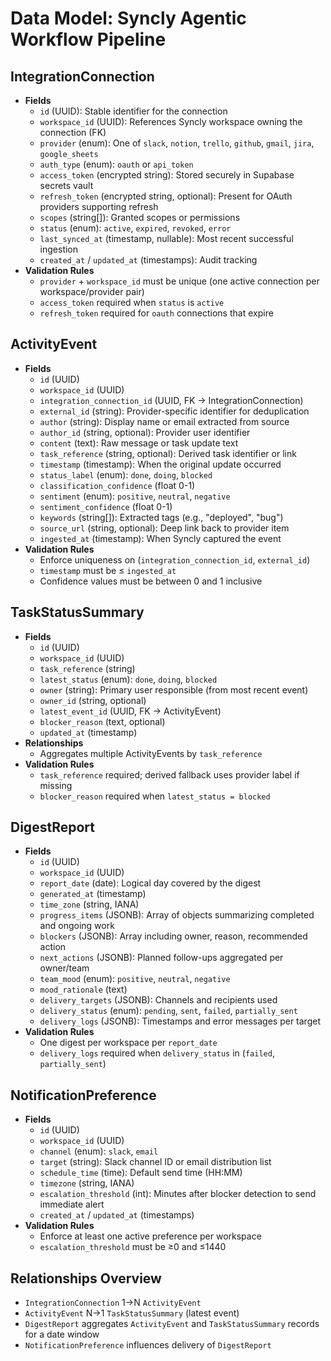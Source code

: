 # Data Model: Syncly Agentic Workflow Pipeline

## IntegrationConnection
- **Fields**
  - `id` (UUID): Stable identifier for the connection
  - `workspace_id` (UUID): References Syncly workspace owning the connection (FK)
  - `provider` (enum): One of `slack`, `notion`, `trello`, `github`, `gmail`, `jira`, `google_sheets`
  - `auth_type` (enum): `oauth` or `api_token`
  - `access_token` (encrypted string): Stored securely in Supabase secrets vault
  - `refresh_token` (encrypted string, optional): Present for OAuth providers supporting refresh
  - `scopes` (string[]): Granted scopes or permissions
  - `status` (enum): `active`, `expired`, `revoked`, `error`
  - `last_synced_at` (timestamp, nullable): Most recent successful ingestion
  - `created_at` / `updated_at` (timestamps): Audit tracking
- **Validation Rules**
  - `provider` + `workspace_id` must be unique (one active connection per workspace/provider pair)
  - `access_token` required when `status` is `active`
  - `refresh_token` required for `oauth` connections that expire

## ActivityEvent
- **Fields**
  - `id` (UUID)
  - `workspace_id` (UUID)
  - `integration_connection_id` (UUID, FK → IntegrationConnection)
  - `external_id` (string): Provider-specific identifier for deduplication
  - `author` (string): Display name or email extracted from source
  - `author_id` (string, optional): Provider user identifier
  - `content` (text): Raw message or task update text
  - `task_reference` (string, optional): Derived task identifier or link
  - `timestamp` (timestamp): When the original update occurred
  - `status_label` (enum): `done`, `doing`, `blocked`
  - `classification_confidence` (float 0-1)
  - `sentiment` (enum): `positive`, `neutral`, `negative`
  - `sentiment_confidence` (float 0-1)
  - `keywords` (string[]): Extracted tags (e.g., "deployed", "bug")
  - `source_url` (string, optional): Deep link back to provider item
  - `ingested_at` (timestamp): When Syncly captured the event
- **Validation Rules**
  - Enforce uniqueness on (`integration_connection_id`, `external_id`)
  - `timestamp` must be ≤ `ingested_at`
  - Confidence values must be between 0 and 1 inclusive

## TaskStatusSummary
- **Fields**
  - `id` (UUID)
  - `workspace_id` (UUID)
  - `task_reference` (string)
  - `latest_status` (enum): `done`, `doing`, `blocked`
  - `owner` (string): Primary user responsible (from most recent event)
  - `owner_id` (string, optional)
  - `latest_event_id` (UUID, FK → ActivityEvent)
  - `blocker_reason` (text, optional)
  - `updated_at` (timestamp)
- **Relationships**
  - Aggregates multiple ActivityEvents by `task_reference`
- **Validation Rules**
  - `task_reference` required; derived fallback uses provider label if missing
  - `blocker_reason` required when `latest_status = blocked`

## DigestReport
- **Fields**
  - `id` (UUID)
  - `workspace_id` (UUID)
  - `report_date` (date): Logical day covered by the digest
  - `generated_at` (timestamp)
  - `time_zone` (string, IANA)
  - `progress_items` (JSONB): Array of objects summarizing completed and ongoing work
  - `blockers` (JSONB): Array including owner, reason, recommended action
  - `next_actions` (JSONB): Planned follow-ups aggregated per owner/team
  - `team_mood` (enum): `positive`, `neutral`, `negative`
  - `mood_rationale` (text)
  - `delivery_targets` (JSONB): Channels and recipients used
  - `delivery_status` (enum): `pending`, `sent`, `failed`, `partially_sent`
  - `delivery_logs` (JSONB): Timestamps and error messages per target
- **Validation Rules**
  - One digest per workspace per `report_date`
  - `delivery_logs` required when `delivery_status` in (`failed`, `partially_sent`)

## NotificationPreference
- **Fields**
  - `id` (UUID)
  - `workspace_id` (UUID)
  - `channel` (enum): `slack`, `email`
  - `target` (string): Slack channel ID or email distribution list
  - `schedule_time` (time): Default send time (HH:MM)
  - `timezone` (string, IANA)
  - `escalation_threshold` (int): Minutes after blocker detection to send immediate alert
  - `created_at` / `updated_at` (timestamps)
- **Validation Rules**
  - Enforce at least one active preference per workspace
  - `escalation_threshold` must be ≥0 and ≤1440

## Relationships Overview
- `IntegrationConnection` 1→N `ActivityEvent`
- `ActivityEvent` N→1 `TaskStatusSummary` (latest event)
- `DigestReport` aggregates `ActivityEvent` and `TaskStatusSummary` records for a date window
- `NotificationPreference` influences delivery of `DigestReport`
